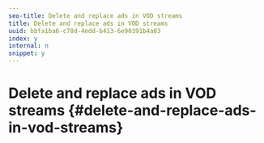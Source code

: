 ```yaml
---
seo-title: Delete and replace ads in VOD streams
title: Delete and replace ads in VOD streams
uuid: bbfa1ba6-c78d-4edd-b413-6e90391b4a03
index: y
internal: n
snippet: y
---
```


# Delete and replace ads in VOD streams {#delete-and-replace-ads-in-vod-streams}

